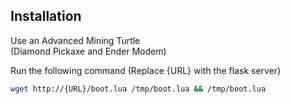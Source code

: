 ## Installation

Use an Advanced Mining Turtle  
(Diamond Pickaxe and Ender Modem)

Run the following command (Replace {URL} with the flask server)  
```sh
wget http://{URL}/boot.lua /tmp/boot.lua && /tmp/boot.lua
```

